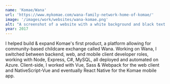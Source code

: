 ```yaml
---
name: 'Komae/Wana'
url: 'https://www.mykomae.com/wana-family-network-home-of-komae/'
image: '/images/work/websites/wana-komae.png'
alt: "A screenshot of a website with a white background and black text with orange highlights. The logo in the top left is a stylized icon of a child reaching up in the shape of a 'K' and the name of the website is 'Komae'. The main site features a sales pitch for the childcare exchange platform, on the left and a picture of a smiling woman with long sandy-blonde hair and a warm smile that is cut off below her chin."
year: 2017
---
```

I helped build & expand Komae's first product, a platform allowing for community-based childcare exchange called Wana. Working on Wana, I switched between backend, web, and mobile client developer roles, working with Node, Express, C#, MySQL, all deployed and automated on Azure. Client-side, I worked with Vue, Sass & Webpack for the web client and NativeScript-Vue and eventually React Native for the Komae mobile app.
